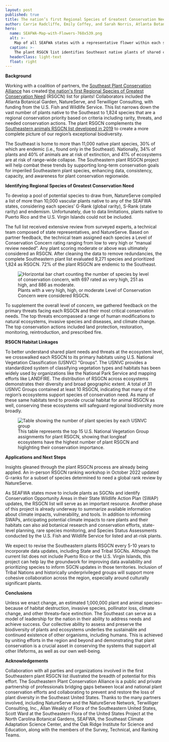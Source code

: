 ```yaml
---
layout: post
published: true
title: The nation’s first Regional Species of Greatest Conservation Need list for plants
author: Carrie Radcliffe, Emily Coffey, and Sarah Norris, Atlanta Botanical Garden
hero:
  name: SEAFWA-Map-with-Flowers-768x539.png
  alt: >-
    Map of all SEAFWA states with a representative flower within each state's lines.
  caption: >-
    The plant RSGCN list identifies Southeast native plants of shared conservation importance.
  headerClass: light-text
  float: right
---
```

**Background**  

Working with a coalition of partners, the [Southeast Plant Conservation Alliance](https://www.se-pca.org/) has created [the nation's first Regional Species of Greatest Conservation Need](https://www.se-pca.org/southeastern-plants-rsgcn/) (RSGCN) list for plants! Collaborators included the Atlanta Botanical Garden, NatureServe, and Terwilliger Consulting, with funding from the U.S. Fish and Wildlife Service. This list narrows down the vast number of plants native to the Southeast to 1,824 species that are a regional conservation priority based on criteria including rarity, threats, and needed conservation actions. The plant RSGCN complements the [Southeastern animals RSGCN list developed in 2019](https://secassoutheast.org/2019/09/30/Priorities-for-Conservation-in-Southeastern-States.html) to create a more complete picture of our region’s exceptional biodiversity.<!--more-->

The Southeast is home to more than 11,000 native plant species, 30% of which are endemic (i.e., found only in the Southeast). Nationally, 34% of plants and 40% of animals are at risk of extinction, and 41% of ecosystems are at risk of range-wide collapse. The Southeastern plant RSGCN project will help combat these trends by supporting long-term conservation goals for imperiled Southeastern plant species, enhancing data, consistency, capacity, and awareness for plant conservation regionwide. 

**Identifying Regional Species of Greatest Conservation Need**  

To develop a pool of potential species to draw from, NatureServe compiled a list of more than 10,000 vascular plants native to any of the SEAFWA states, considering each species’ G-Rank (global rarity), S-Rank (state rarity) and endemism. Unfortunately, due to data limitations, plants native to Puerto Rico and the U.S. Virgin Islands could not be included. 

The full list received extensive review from surveyed experts, a technical team composed of state representatives, and NatureServe. Based on partner feedback, the technical team assigned each species a Level of Conservation Concern rating ranging from low to very high or “manual review needed”. Any plant scoring moderate or above was ultimately considered an RSGCN. After cleaning the data to remove redundancies, the complete Southeastern plant list evaluated 9,271 species and prioritized 1,824 as RSGCN. 72% of the plant RSGCN are endemic to the Southeast.

<figure>
  <img src="http://secassoutheast.org/images/PlantRSGCNchart.png" alt="Horizontal bar chart counting the number of species by level of conservation concern, with 697 rated as very high, 251 as high, and 886 as moderate."/>
  <figcaption>Plants with a very high, high, or moderate Level of Conservation Concern were considered RSGCN.</figcaption>
</figure>  

To supplement the overall level of concern, we gathered feedback on the primary threats facing each RSGCN and their most critical conservation needs. The top threats encompassed a range of human modifications to natural ecosystems, invasive species and diseases, and climate change. The top conservation actions included land protection, restoration, monitoring, reintroduction, and prescribed fire.

**RSGCN Habitat Linkages**  

To better understand shared plant needs and threats at the ecosystem level, we crosswalked each RSGCN to its primary habitats using U.S. National Vegetation Classification (USNVC) “Groups”. The USNVC provides a standardized system of classifying vegetation types and habitats has been widely used by organizations like the National Park Service and mapping efforts like LANDFIRE. The distribution of RSGCN across ecosystems demonstrates their diversity and broad geographic extent. A total of 31 USNVC Groups contained at least 10 RSGCN, indicating that many of the region’s ecosystems support species of conservation need. As many of these same habitats tend to provide crucial habitat for animal RSGCN as well, conserving these ecosystems will safeguard regional biodiversity more broadly.

<figure>
  <img src="http://secassoutheast.org/images/PlantRSGCNBlogTableSnip_sm.png" alt="Table showing the number of plant species by each USNVC group"/>
  <figcaption>This table represents the top 15 U.S. National Vegetation Group assignments for plant RSGCN, showing that longleaf ecosystems have the highest number of plant RSGCN and higlighting their conservation importance.</figcaption>
</figure>  

**Applications and Next Steps**  

Insights gleaned through the plant RSGCN process are already being applied. An in-person RSGCN ranking workshop in October 2022 updated G-ranks for a subset of species determined to need a global rank review by NatureServe.

As SEAFWA states move to include plants as SGCNs and identify Conservation Opportunity Areas in their State Wildlife Action Plan (SWAP) updates, the RSGCN list will serve as an important resource. Another phase of this project is already underway to summarize available information about climate impacts, vulnerability, and tools. In addition to informing SWAPs, anticipating potential climate impacts to rare plants and their habitats can also aid botanical research and conservation efforts, state-level planning, rare species monitoring, and Species Status Assessments conducted by the U.S. Fish and Wildlife Service for listed and at-risk plants.

We expect to revise the Southeastern plants RSGCN every 5-10 years to incorporate data updates, including State and Tribal SGCNs. Although the current list does not include Puerto Rico or the U.S. Virgin Islands, this project can help lay the groundwork for improving data availability and prioritizing species to inform SGCN updates in those territories. Inclusion of Tribal Nations and historically underprivileged groups will support more cohesive collaboration across the region, especially around culturally significant plants.

**Conclusions**  

Unless we enact change, an estimated 1,000,000 plant and animal species–because of habitat destruction, invasive species, pollinator loss, climate change, and other threats–face extinction. The Southeast can serve as a model of leadership for the nation in their ability to address needs and achieve success. Our collective ability to assess and preserve the biodiversity of plants and ecosystems underlies the sustainable and continued existence of other organisms, including humans. This is achieved by uniting efforts in the region and beyond and demonstrating that plant conservation is a crucial asset in conserving the systems that support all other lifeforms, as well as our own well-being. 

**Acknowledgements**  

Collaboration with all parties and organizations involved in the first Southeastern plant RSGCN list illustrated the breadth of potential for this effort. The Southeastern Plant Conservation Alliance is a public and private partnership of professionals bridging gaps between local and national plant conservation efforts and collaborating to prevent and restore the loss of plant diversity in the Southeast United States. Thanks to the many partners involved, including NatureServe and the NatureServe Network, Terwilliger Consulting, Inc., Allan Weakly of Flora of the Southeastern United States, Scott Ward at the Southeastern Flora of the United States Project at the North Carolina Botanical Gardens, SEAFWA, the Southeast Climate Adaptation Science Center, and the Oak Ridge Institute for Science and Education, along with the members of the Survey, Technical, and Ranking Teams.
